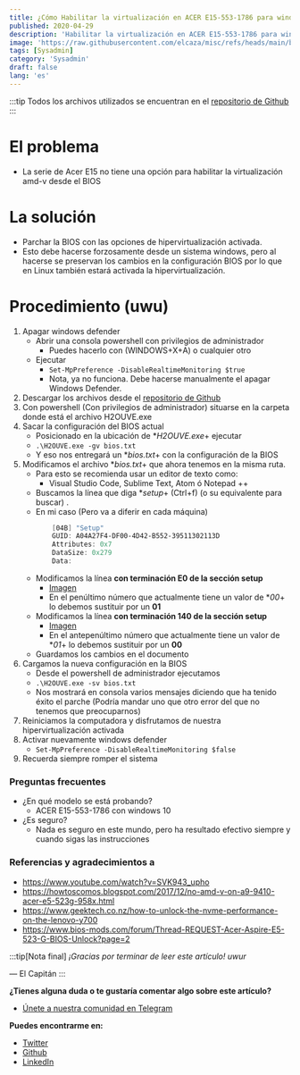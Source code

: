 ```yaml
---
title: ¿Cómo Habilitar la virtualización en ACER E15-553-1786 para windows y linux?
published: 2020-04-29
description: 'Habilitar la virtualización en ACER E15-553-1786 para windows y linux'
image: 'https://raw.githubusercontent.com/elcaza/misc/refs/heads/main/blog/sysadmin/acer_e15/1.jpeg'
tags: [Sysadmin]
category: 'Sysadmin'
draft: false 
lang: 'es'
---
```


:::tip
Todos los archivos utilizados se encuentran en el <a href="https://github.com/elcaza/acer_e15_amd-v" target="_blank">repositorio de Github</a>
:::


# El problema
+ La serie de Acer E15 no tiene una opción para habilitar la virtualización amd-v desde el BIOS

# La solución
+ Parchar la BIOS con las opciones de hipervirtualización activada. 
+ Esto debe hacerse forzosamente desde un sistema windows, pero al hacerse se preservan los cambios en la configuración BIOS por lo que en Linux también estará activada la hipervirtualización.

# Procedimiento (uwu)
1. Apagar windows defender
    + Abrir una consola powershell con privilegios de administrador
        + Puedes hacerlo con (WINDOWS+X+A) o cualquier otro
    + Ejecutar
        + ``Set-MpPreference -DisableRealtimeMonitoring $true``
        + Nota, ya no funciona. Debe hacerse manualmente el apagar Windows Defender.
2. Descargar los archivos desde el <a href="https://github.com/elcaza/acer_e15_amd-v" target="_blank">repositorio de Github</a> 
3. Con powershell (Con privilegios de administrador) situarse en la carpeta donde está el archivo H2OUVE.exe
4. Sacar la configuración del BIOS actual
    + Posicionado en la ubicación de **H2OUVE.exe*+ ejecutar 
    + ``.\H2OUVE.exe -gv bios.txt``
    + Y eso nos entregará un **bios.txt*+ con la configuración de la BIOS
5. Modificamos el archivo **bios.txt*+ que ahora tenemos en la misma ruta. 
    + Para esto se recomienda usar un editor de texto como:
        + Visual Studio Code, Sublime Text, Atom ó Notepad ++
    + Buscamos la línea que diga **setup*+ (Ctrl+f) (o su equivalente para buscar) .
    + En mi caso (Pero va a diferir en cada máquina)
        ~~~powershell 
            [04B] "Setup"
            GUID: A04A27F4-DF00-4D42-B552-39511302113D
            Attributes: 0x7
            DataSize: 0x279
            Data:
        ~~~
    + Modificamos la línea **con terminación E0 de la sección setup**
        + <a href="https://github.com/elcaza/acer-e15-amd-v/blob/master/images/Screenshot_2.png" target="_blank">Imagen</a>
        + En el penúltimo número que actualmente tiene un valor de **00*+ lo debemos sustituir por un **01**
    + Modificamos la línea **con terminación 140 de la sección setup**
        + <a href="https://github.com/elcaza/acer-e15-amd-v/blob/master/images/Screenshot_3.png" target="_blank">Imagen</a>
        + En el antepenúltimo número que actualmente tiene un valor de **01*+ lo debemos sustituir por un **00**
    + Guardamos los cambios en el documento
6. Cargamos la nueva configuración en la BIOS
    + Desde el powershell de administrador ejecutamos 
    + ``.\H2OUVE.exe -sv bios.txt``
    + Nos mostrará en consola varios mensajes diciendo que ha tenido éxito el parche (Podría mandar uno que otro error del que no tenemos que preocuparnos)
7. Reiniciamos la computadora y disfrutamos de nuestra hipervirtualización activada
8. Activar nuevamente windows defender
    + `Set-MpPreference -DisableRealtimeMonitoring $false`
9. Recuerda siempre romper el sistema

### Preguntas frecuentes
+ ¿En qué modelo se está probando?
    + ACER E15-553-1786 con windows 10
+ ¿Es seguro?
    + Nada es seguro en este mundo, pero ha resultado efectivo siempre y cuando sigas las instrucciones

### Referencias y agradecimientos a
+ <a href="https://www.youtube.com/watch?v=SVK943_upho" target="_blank">https://www.youtube.com/watch?v=SVK943_upho</a>
+ <a href="https://howtoscomos.blogspot.com/2017/12/no-amd-v-on-a9-9410-acer-e5-523g-958x.html" target="_blank">https://howtoscomos.blogspot.com/2017/12/no-amd-v-on-a9-9410-acer-e5-523g-958x.html</a>
+ <a href="https://www.geektech.co.nz/how-to-unlock-the-nvme-performance-on-the-lenovo-y700" target="_blank">https://www.geektech.co.nz/how-to-unlock-the-nvme-performance-on-the-lenovo-y700</a>
+ <a href="https://www.bios-mods.com/forum/Thread-REQUEST-Acer-Aspire-E5-523-G-BIOS-Unlock?page=2" target="_blank">https://www.bios-mods.com/forum/Thread-REQUEST-Acer-Aspire-E5-523-G-BIOS-Unlock?page=2</a>


:::tip[Nota final]
*¡Gracias por terminar de leer este artículo! uwur*

— El Capitán
:::

**¿Tienes alguna duda o te gustaría comentar algo sobre este artículo?**
+ <a href="https://t.me/elcazablog" target="_blank">Únete a nuestra comunidad en Telegram</a>

**Puedes encontrarme en:**
+ <a href="https://twitter.com/elcaza_" target="_blank">Twitter</a>
+ <a href="https://github.com/elcaza" target="_blank">Github</a>
+ <a href="https://www.linkedin.com/in/elcaza/" target="_blank">LinkedIn</a>

